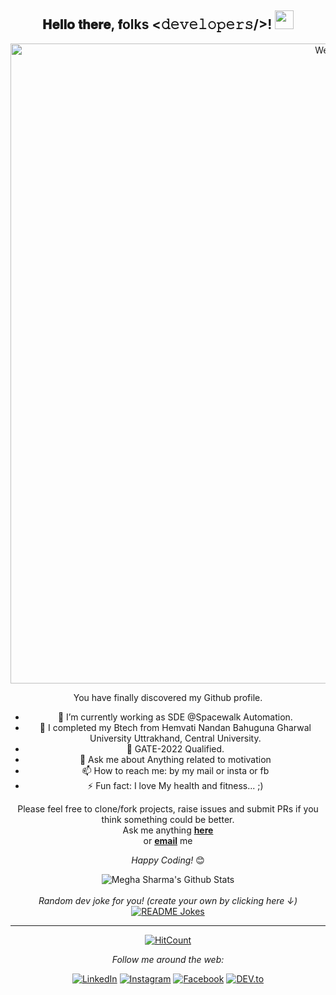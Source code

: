 <div align="center">
<h2> 𝐇𝐞𝐥𝐥𝐨 𝐭𝐡𝐞𝐫𝐞, 𝐟olks <𝚍𝚎𝚟𝚎𝚕𝚘𝚙𝚎𝚛𝚜/>! <img src="https://raw.githubusercontent.com/meghasharma123/meghasharma123/main/gifs/Hi.gif" width="30px"></h2>
</div>

<div align="center" width="50">

<img src="https://res.cloudinary.com/meghacloud/image/upload/v1601813053/gif/QBHPVKpu_owaael.gif" alt="Welcome!" width="1024"/>

</div>

<div align="center">

You have finally discovered my Github profile. <br>
- 🔭 I’m currently working as SDE @Spacewalk Automation.
- 🌱 I completed my Btech from Hemvati Nandan Bahuguna Gharwal University Uttrakhand, Central University.
- 🤩 GATE-2022 Qualified.
- 💬 Ask me about Anything related to motivation
- 📫 How to reach me: by my mail or insta or fb
- ⚡ Fun fact: I love My health and fitness... ;)

Please feel free to clone/fork projects, raise issues and submit PRs if you think something could be better. <br>
Ask me anything <a href="https://github.com/meghasharma123/MeghaSharma/issues/new"><b>here</b></a><br>
or <a href="mailto:meghasharma2822000@gmail.com"><b>email</b></a> me

<i>Happy Coding!</i> 😊

</div>

<div align="center">

<img align="center" src="https://github-readme-stats.vercel.app/api?username=meghasharma123&include_all_commits=true&count_private=true&show_icons=true&line_height=20&title_color=7A7ADB&icon_color=2234AE&text_color=D3D3D3&bg_color=0,000000,130F40" alt="Megha Sharma's Github Stats">

</br>
</br>
<i>Random dev joke for you! (create your own by clicking here ↓)</i><br>
<a href="https://readme-jokes.vercel.app"><img align="center" src="https://readme-jokes.vercel.app/api" alt="README Jokes"></a>

---
[![HitCount](http://hits.dwyl.com/meghasharma123/MeghaSharma.svg)](http://hits.dwyl.com/meghasharma123/MeghaSharma)

<i>Follow me around the web:</i><br>

<a href="https://www.linkedin.com/in/megha-sharma1" target="_blank"><img src="https://img.shields.io/badge/LinkedIn-%230077B5.svg?&style=flat-square&logo=linkedin&logoColor=white" alt="LinkedIn"></a>
<a href="https://www.instagram.com/megha_5_sharma" target="_blank"><img src="https://img.shields.io/badge/Instagram-%23E4405F.svg?&style=flat-square&logo=instagram&logoColor=white" alt="Instagram"></a>
<a href="https://www.facebook.com/profile.php?id=100028083151194" target="_blank"><img src="https://img.shields.io/badge/Facebook-%231877F2.svg?&style=flat-square&logo=facebook&logoColor=white" alt="Facebook"></a>
<a href="https://dev.to/meghasharma123" target="_blank"><img src="https://img.shields.io/badge/DEV-%230A0A0A.svg?&style=flat-square&logo=DEV.to&logoColor=white" alt="DEV.to"></a>

</div>


